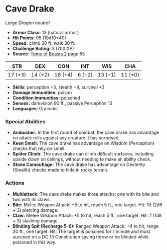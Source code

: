 # Cave Drake

*Large* *Dragon* *neutral*

- **Armor Class:** 13 (natural armor)
- **Hit Points:** 95 (10d10+40)
- **Speed:** climb 30 ft. walk 30 ft.
- **Challenge Rating:** 3 (700 XP)
- **Source:** [Tome of Beasts 2](https://koboldpress.com/kpstore/product/tome-of-beasts-2-for-5th-edition) page 55

| STR | DEX | CON | INT | WIS | CHA |
| --- | --- | --- | --- | --- | --- |
| 17 (+3) | 14 (+2) | 18 (+4) | 6 (-2) | 13 (+1) | 11 (+0) |

- **Skills:** perception +3, stealth +4, survival +3
- **Damage Immunities:** poison
- **Condition Immunities:** poisoned
- **Senses:** darkvision 90 ft., passive Perception 13
- **Languages:** Draconic

### Special Abilities

- **Ambusher:** In the first round of combat, the cave drake has advantage on attack rolls against any creature it has surprised.
- **Keen Smell:** The cave drake has advantage on Wisdom (Perception) checks that rely on smell.
- **Spider Climb:** The cave drake can climb difficult surfaces, including upside down on ceilings, without needing to make an ability check.
- **Stone Camouflage:** The cave drake has advantage on Dexterity (Stealth) checks made to hide in rocky terrain.

### Actions

- **Multiattack:** The cave drake makes three attacks: one with its bite and two with its claws.
- **Bite:** Melee Weapon Attack: +5 to hit, reach 5 ft., one target. Hit: 10 (2d6 + 3) piercing damage.
- **Claw:** Melee Weapon Attack: +5 to hit, reach 5 ft., one target. Hit: 7 (1d8 + 3) slashing damage.
- **Blinding Spit (Recharge 5-6):** Ranged Weapon Attack: +4 to hit, range 30 ft., one target. Hit: The target is poisoned for 1 minute and must succeed on a DC 13 Constitution saving throw or be blinded while poisoned in this way.


